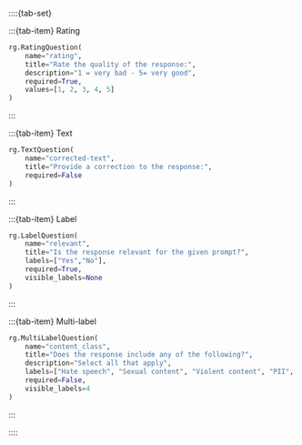 ::::{tab-set}

:::{tab-item} Rating

```python
rg.RatingQuestion(
    name="rating",
    title="Rate the quality of the response:",
    description="1 = very bad - 5= very good",
    required=True,
    values=[1, 2, 3, 4, 5]
)
```
:::

:::{tab-item} Text

```python
rg.TextQuestion(
    name="corrected-text",
    title="Provide a correction to the response:",
    required=False
)
```
:::

:::{tab-item} Label

```python
rg.LabelQuestion(
    name="relevant",
    title="Is the response relevant for the given prompt?",
    labels=["Yes","No"],
    required=True,
    visible_labels=None
)
```
:::

:::{tab-item} Multi-label

```python
rg.MultiLabelQuestion(
    name="content_class",
    title="Does the response include any of the following?",
    description="Select all that apply",
    labels=["Hate speech", "Sexual content", "Violent content", "PII", "Untruthful info", "Not English", "Inappropriate content"],
    required=False,
    visible_labels=4
)
```
:::

::::